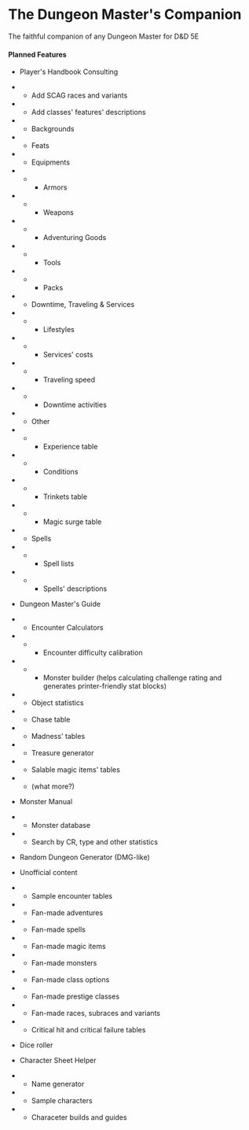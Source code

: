 # The Dungeon Master's Companion
The faithful companion of any Dungeon Master for D&amp;D 5E

#### Planned Features
* Player's Handbook Consulting
* * Add SCAG races and variants
* * Add classes' features' descriptions
* * Backgrounds
* * Feats
* * Equipments
* * * Armors
* * * Weapons
* * * Adventuring Goods
* * * Tools
* * * Packs
* * Downtime, Traveling & Services
* * * Lifestyles
* * * Services' costs
* * * Traveling speed
* * * Downtime activities
* * Other
* * * Experience table
* * * Conditions
* * * Trinkets table
* * * Magic surge table
* * Spells
* * * Spell lists
* * * Spells' descriptions

* Dungeon Master's Guide
* * Encounter Calculators
* * * Encounter difficulty calibration
* * * Monster builder (helps calculating challenge rating and generates printer-friendly stat blocks)
* * Object statistics
* * Chase table
* * Madness' tables
* * Treasure generator
* * Salable magic items' tables
* * (what more?)

* Monster Manual
* * Monster database
* * Search by CR, type and other statistics

* Random Dungeon Generator (DMG-like)

* Unofficial content
* * Sample encounter tables
* * Fan-made adventures
* * Fan-made spells
* * Fan-made magic items
* * Fan-made monsters
* * Fan-made class options
* * Fan-made prestige classes
* * Fan-made races, subraces and variants
* * Critical hit and critical failure tables

* Dice roller

* Character Sheet Helper
* * Name generator
* * Sample characters
* * Characeter builds and guides
